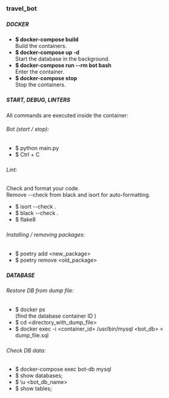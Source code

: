 ### travel_bot


###
##### DOCKER
- **$ docker-compose build**  
Build the containers.
- **$ docker-compose up -d**  
Start the database in the background.  
- **$ docker-compose run --rm bot bash**  
Enter the container.
- **$ docker-compose stop**  
Stop the containers.



###
##### START, DEBUG, LINTERS
All commands are executed inside the container:


###### Bot (start / stop):
- $ python main.py
- $ Ctrl + C

###
###### Lint:
Check and format your code.  
Remove --check from black and isort for auto-formatting.
- $ isort --check .
- $ black --check .
- $ flake8

###
###### Installing / removing packages:
- $ poetry add <new_package>
- $ poetry remove <old_package>


###
##### DATABASE
###### Restore DB from dump file:
- $ docker ps   
  (find the database container ID )
- $ cd <directory_with_dump_file>
- $ docker exec -i <container_id> /usr/bin/mysql <bot_db> < dump_file.sql   

###
###### Check DB data:
- $ docker-compose exec bot-db mysql
- $ show databases;
- $ \u <bot_db_name>
- $ show tables;
